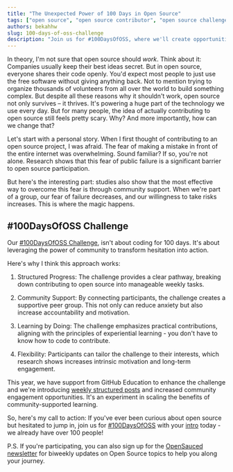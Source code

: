 ```yaml
---
title: "The Unexpected Power of 100 Days in Open Source"
tags: ["open source", "open source contributor", "open source challenge", "how to contribute to open source"]
authors: bekahhw
slug: 100-days-of-oss-challenge
description: "Join us for #100DaysOfOSS, where we'll create opportunities to collaborate and learn more about open source over the next 100 days."
---
```


In theory, I'm not sure that open source should *work*. Think about it: Companies usually keep their best ideas secret. But in open source, everyone shares their code openly. You'd expect most people to just use the free software without giving anything back. Not to mention trying to organize thousands of volunteers from all over the world to build something complex. But despite all these reasons why it shouldn't work, open source not only survives – it thrives. It's powering a huge part of the technology we use every day. But for many people, the idea of actually contributing to open source still feels pretty scary. Why? And more importantly, how can we change that?

<!-- truncate -->

Let's start with a personal story. When I first thought of contributing to an open source project, I was afraid. The fear of making a mistake in front of the entire internet was overwhelming. Sound familiar? If so, you're not alone. Research shows that this fear of public failure is a significant barrier to open source participation.

But here's the interesting part: studies also show that the most effective way to overcome this fear is through community support. When we're part of a group, our fear of failure decreases, and our willingness to take risks increases. This is where the magic happens.

## #100DaysOfOSS Challenge
Our [#100DaysOfOSS Challenge](https://opensauced.pizza/docs/community/100-days-of-oss/), isn't about coding for 100 days. It's about leveraging the power of community to transform hesitation into action. 

Here's why I think this approach works:

1. Structured Progress: The challenge provides a clear pathway, breaking down contributing to open source into manageable weekly tasks. 

2. Community Support: By connecting participants, the challenge creates a supportive peer group. This not only can reduce anxiety but also increase accountability and motivation.

3. Learning by Doing: The challenge emphasizes practical contributions, aligning with the principles of experiential learning - you don't have to know how to code to contribute.

4. Flexibility: Participants can tailor the challenge to their interests, which research shows increases intrinsic motivation and long-term engagement.

This year, we have support from GitHub Education to enhance the challenge and we're introducing [weekly structured posts](https://github.com/orgs/open-sauced/discussions/36) and increased community engagement opportunities. It's an experiment in scaling the benefits of community-supported learning.

So, here's my call to action: If you've ever been curious about open source but hesitated to jump in, join us for [#100DaysOfOSS](https://opensauced.pizza/docs/community/100-days-of-oss/) with your [intro](https://github.com/orgs/open-sauced/discussions/36#discussioncomment-10152170) today - we already have over 100 people! 

P.S. If you're participating, you can also sign up for the [OpenSauced newsletter](https://news.opensauced.pizza/#/portal/signup) for biweekly updates on Open Source topics to help you along your journey. 
